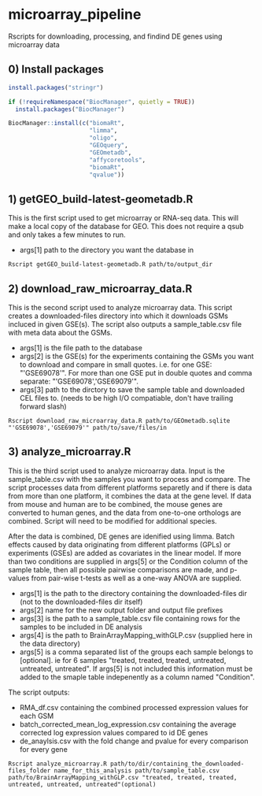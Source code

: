 # microarray_pipeline
Rscripts for downloading, processing, and findind DE genes using microarray data

## 0) Install packages

```r
install.packages("stringr")

if (!requireNamespace("BiocManager", quietly = TRUE))
  install.packages("BiocManager")

BiocManager::install(c("biomaRt",
                       "limma",
                       "oligo",
                       "GEOquery",
                       "GEOmetadb",
                       "affycoretools",
                       "biomaRt",
                       "qvalue"))
```

## 1) getGEO_build-latest-geometadb.R

This is the first script used to get microarray or RNA-seq data. This will make a local copy of the database for GEO. This does not require a qsub and only takes a few minutes to run.

- args[1] path to the directory you want the database in

```
Rscript getGEO_build-latest-geometadb.R path/to/output_dir
```
## 2) download_raw_microarray_data.R

This is the second script used to analyze microarray data. This script creates a downloaded-files directory into which it downloads GSMs incluced in given GSE(s). The script also outputs a sample_table.csv file with meta data about the GSMs.
 
- args[1] is the file path to the database
- args[2] is the GSE(s) for the experiments containing the GSMs you want to download and compare in small quotes. i.e. for one GSE: "'GSE69078'". For more than one GSE put in double quotes and comma separate: "'GSE69078','GSE69079'".
- args[3] path to the dirctory to save the sample table and downloaded CEL files to. (needs to be high I/O compatiable, don't have trailing forward slash)

```
Rscript download_raw_microarray_data.R path/to/GEOmetadb.sqlite "'GSE69078','GSE69079'" path/to/save/files/in
```
## 3) analyze_microarray.R

This is the third script used to analyze microarray data. Input is the sample_table.csv with the samples you want to process and compare. The script processes data from different platforms separetly and if there is data from more than one platform, it combines the data at the gene level. If data from mouse and human are to be combined, the mouse genes are converted to human genes, and the data from one-to-one orthologs are combined. Script will need to be modified for additional species. 

After the data is combined, DE genes are idenified using limma. Batch effects caused by data originating from different platforms (GPLs) or experiments (GSEs) are added as covariates in the linear model. If more than two conditions are supplied in args[5] or the Condition column of the sample table, then all possible pairwise comparisons are made, and p-values from pair-wise t-tests as well as a one-way ANOVA are supplied.

- args[1] is the path to the directory containing the downloaded-files dir (not to the downloaded-files dir itself)
- args[2] name for the new output folder and output file prefixes
- args[3] is the path to a sample_table.csv file containing rows for the samples to be included in DE analysis
- args[4] is the path to BrainArrayMapping_withGLP.csv (supplied here in the data directory)
- args[5] is  a comma separated list of the groups each sample belongs to [optional]. ie for 6 samples "treated, treated, treated, untreated, untreated, untreated". If args[5] is not included this information must be added to the smaple table indepenently as a column named "Condition".

The script outputs:
- RMA_df.csv containing the combined processed expression values for each GSM
- batch_corrected_mean_log_expression.csv containing the average corrected log expression values compared to id DE genes
- de_anaylsis.csv with the fold change and pvalue for every comparison for every gene 

```
Rscript analyze_microarray.R path/to/dir/containing_the_downloaded-files_folder name_for_this_analysis path/to/sample_table.csv path/to/BrainArrayMapping_withGLP.csv "treated, treated, treated, untreated, untreated, untreated"(optional)
```
